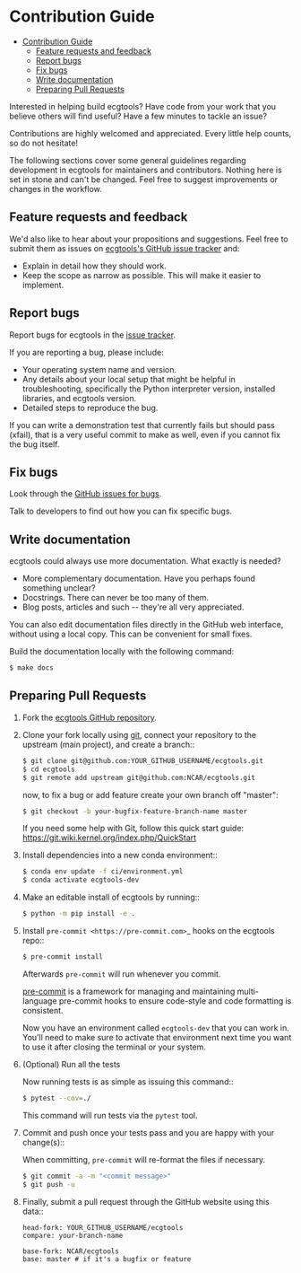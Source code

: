 # Contribution Guide

- [Contribution Guide](#contribution-guide)
  - [Feature requests and feedback](#feature-requests-and-feedback)
  - [Report bugs](#report-bugs)
  - [Fix bugs](#fix-bugs)
  - [Write documentation](#write-documentation)
  - [Preparing Pull Requests](#preparing-pull-requests)

Interested in helping build ecgtools? Have code from your work that
you believe others will find useful? Have a few minutes to tackle an issue?

Contributions are highly welcomed and appreciated. Every little help counts,
so do not hesitate!

The following sections cover some general guidelines
regarding development in ecgtools for maintainers and contributors.
Nothing here is set in stone and can't be changed.
Feel free to suggest improvements or changes in the workflow.

## Feature requests and feedback

We'd also like to hear about your propositions and suggestions. Feel free to
submit them as issues on [ecgtools's GitHub issue tracker](https://github.com/NCAR/ecgtools) and:

- Explain in detail how they should work.
- Keep the scope as narrow as possible. This will make it easier to implement.

## Report bugs

Report bugs for ecgtools in the [issue tracker](https://github.com/NCAR/ecgtools).

If you are reporting a bug, please include:

- Your operating system name and version.
- Any details about your local setup that might be helpful in troubleshooting,
  specifically the Python interpreter version, installed libraries, and ecgtools
  version.
- Detailed steps to reproduce the bug.

If you can write a demonstration test that currently fails but should pass
(xfail), that is a very useful commit to make as well, even if you cannot
fix the bug itself.

## Fix bugs

Look through the [GitHub issues for bugs](https://github.com/NCAR/ecgtools/labels/type:%20bug).

Talk to developers to find out how you can fix specific bugs.

## Write documentation

ecgtools could always use more documentation. What exactly is needed?

- More complementary documentation. Have you perhaps found something unclear?
- Docstrings. There can never be too many of them.
- Blog posts, articles and such -- they're all very appreciated.

You can also edit documentation files directly in the GitHub web interface,
without using a local copy. This can be convenient for small fixes.

Build the documentation locally with the following command:

```bash
$ make docs
```

## Preparing Pull Requests

1. Fork the [ecgtools GitHub repository](https://github.com/NCAR/ecgtools).

2. Clone your fork locally using [git](https://git-scm.com/), connect your repository
   to the upstream (main project), and create a branch::

   ```bash
   $ git clone git@github.com:YOUR_GITHUB_USERNAME/ecgtools.git
   $ cd ecgtools
   $ git remote add upstream git@github.com:NCAR/ecgtools.git
   ```

   now, to fix a bug or add feature create your own branch off "master":

   ```bash
   $ git checkout -b your-bugfix-feature-branch-name master
   ```

   If you need some help with Git, follow this quick start
   guide: https://git.wiki.kernel.org/index.php/QuickStart

3. Install dependencies into a new conda environment::

   ```bash
   $ conda env update -f ci/environment.yml
   $ conda activate ecgtools-dev
   ```

4. Make an editable install of ecgtools by running::

   ```bash
   $ python -m pip install -e .
   ```

5. Install `pre-commit <https://pre-commit.com>`\_ hooks on the ecgtools repo::

   ```bash
   $ pre-commit install
   ```

   Afterwards `pre-commit` will run whenever you commit.

   [pre-commit](https://pre-commit.com) is a framework for managing and maintaining multi-language pre-commit hooks to ensure code-style and code formatting is consistent.

   Now you have an environment called `ecgtools-dev` that you can work in.
   You’ll need to make sure to activate that environment next time you want
   to use it after closing the terminal or your system.

6. (Optional) Run all the tests

   Now running tests is as simple as issuing this command::

   ```bash
   $ pytest --cov=./
   ```

   This command will run tests via the `pytest` tool.

7. Commit and push once your tests pass and you are happy with your change(s)::

   When committing, `pre-commit` will re-format the files if necessary.

   ```bash
   $ git commit -a -m "<commit message>"
   $ git push -u
   ```

8. Finally, submit a pull request through the GitHub website using this data::

   ```console
   head-fork: YOUR_GITHUB_USERNAME/ecgtools
   compare: your-branch-name

   base-fork: NCAR/ecgtools
   base: master # if it's a bugfix or feature
   ```
